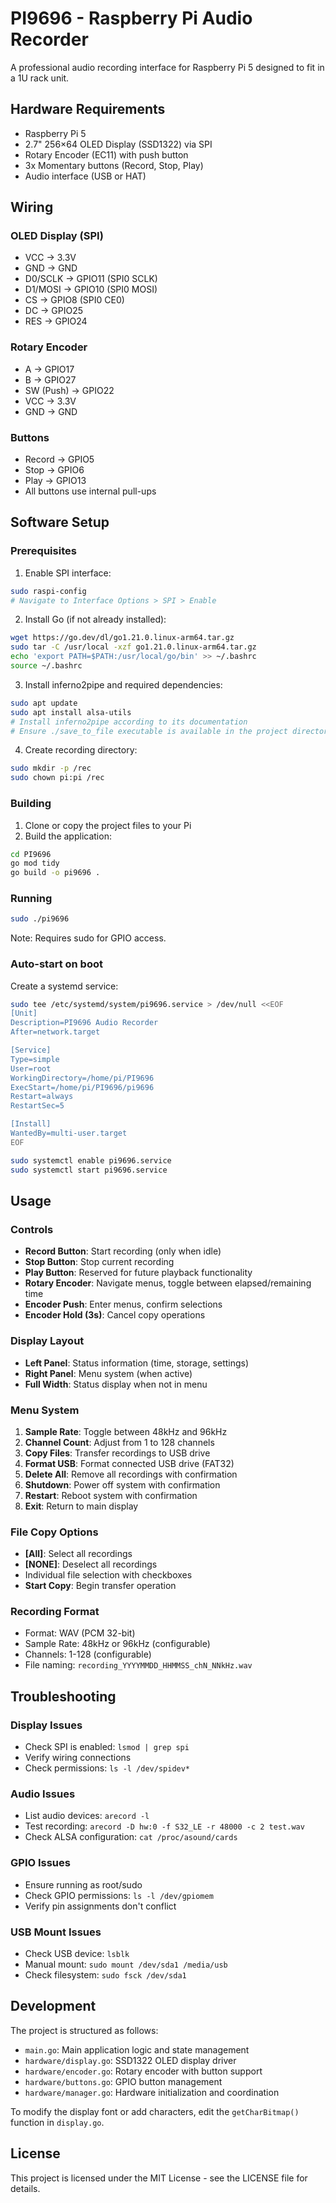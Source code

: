 # PI9696 - Raspberry Pi Audio Recorder

A professional audio recording interface for Raspberry Pi 5 designed to fit in a 1U rack unit.

## Hardware Requirements

- Raspberry Pi 5
- 2.7" 256×64 OLED Display (SSD1322) via SPI
- Rotary Encoder (EC11) with push button
- 3x Momentary buttons (Record, Stop, Play)
- Audio interface (USB or HAT)

## Wiring

### OLED Display (SPI)
- VCC → 3.3V
- GND → GND
- D0/SCLK → GPIO11 (SPI0 SCLK)
- D1/MOSI → GPIO10 (SPI0 MOSI)
- CS → GPIO8 (SPI0 CE0)
- DC → GPIO25
- RES → GPIO24

### Rotary Encoder
- A → GPIO17
- B → GPIO27
- SW (Push) → GPIO22
- VCC → 3.3V
- GND → GND

### Buttons
- Record → GPIO5
- Stop → GPIO6
- Play → GPIO13
- All buttons use internal pull-ups

## Software Setup

### Prerequisites

1. Enable SPI interface:
```bash
sudo raspi-config
# Navigate to Interface Options > SPI > Enable
```

2. Install Go (if not already installed):
```bash
wget https://go.dev/dl/go1.21.0.linux-arm64.tar.gz
sudo tar -C /usr/local -xzf go1.21.0.linux-arm64.tar.gz
echo 'export PATH=$PATH:/usr/local/go/bin' >> ~/.bashrc
source ~/.bashrc
```

3. Install inferno2pipe and required dependencies:
```bash
sudo apt update
sudo apt install alsa-utils
# Install inferno2pipe according to its documentation
# Ensure ./save_to_file executable is available in the project directory
```

4. Create recording directory:
```bash
sudo mkdir -p /rec
sudo chown pi:pi /rec
```

### Building

1. Clone or copy the project files to your Pi
2. Build the application:
```bash
cd PI9696
go mod tidy
go build -o pi9696 .
```

### Running

```bash
sudo ./pi9696
```

Note: Requires sudo for GPIO access.

### Auto-start on boot

Create a systemd service:

```bash
sudo tee /etc/systemd/system/pi9696.service > /dev/null <<EOF
[Unit]
Description=PI9696 Audio Recorder
After=network.target

[Service]
Type=simple
User=root
WorkingDirectory=/home/pi/PI9696
ExecStart=/home/pi/PI9696/pi9696
Restart=always
RestartSec=5

[Install]
WantedBy=multi-user.target
EOF

sudo systemctl enable pi9696.service
sudo systemctl start pi9696.service
```

## Usage

### Controls

- **Record Button**: Start recording (only when idle)
- **Stop Button**: Stop current recording
- **Play Button**: Reserved for future playback functionality
- **Rotary Encoder**: Navigate menus, toggle between elapsed/remaining time
- **Encoder Push**: Enter menus, confirm selections
- **Encoder Hold (3s)**: Cancel copy operations

### Display Layout

- **Left Panel**: Status information (time, storage, settings)
- **Right Panel**: Menu system (when active)
- **Full Width**: Status display when not in menu

### Menu System

1. **Sample Rate**: Toggle between 48kHz and 96kHz
2. **Channel Count**: Adjust from 1 to 128 channels
3. **Copy Files**: Transfer recordings to USB drive
4. **Format USB**: Format connected USB drive (FAT32)
5. **Delete All**: Remove all recordings with confirmation
6. **Shutdown**: Power off system with confirmation
7. **Restart**: Reboot system with confirmation
8. **Exit**: Return to main display

### File Copy Options

- **[All]**: Select all recordings
- **[NONE]**: Deselect all recordings
- Individual file selection with checkboxes
- **Start Copy**: Begin transfer operation

### Recording Format

- Format: WAV (PCM 32-bit)
- Sample Rate: 48kHz or 96kHz (configurable)
- Channels: 1-128 (configurable)
- File naming: `recording_YYYYMMDD_HHMMSS_chN_NNkHz.wav`

## Troubleshooting

### Display Issues
- Check SPI is enabled: `lsmod | grep spi`
- Verify wiring connections
- Check permissions: `ls -l /dev/spidev*`

### Audio Issues
- List audio devices: `arecord -l`
- Test recording: `arecord -D hw:0 -f S32_LE -r 48000 -c 2 test.wav`
- Check ALSA configuration: `cat /proc/asound/cards`

### GPIO Issues
- Ensure running as root/sudo
- Check GPIO permissions: `ls -l /dev/gpiomem`
- Verify pin assignments don't conflict

### USB Mount Issues
- Check USB device: `lsblk`
- Manual mount: `sudo mount /dev/sda1 /media/usb`
- Check filesystem: `sudo fsck /dev/sda1`

## Development

The project is structured as follows:
- `main.go`: Main application logic and state management
- `hardware/display.go`: SSD1322 OLED display driver
- `hardware/encoder.go`: Rotary encoder with button support
- `hardware/buttons.go`: GPIO button management
- `hardware/manager.go`: Hardware initialization and coordination

To modify the display font or add characters, edit the `getCharBitmap()` function in `display.go`.

## License

This project is licensed under the MIT License - see the LICENSE file for details.
